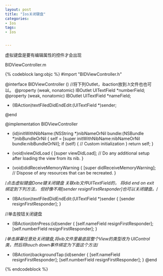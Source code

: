 ```yaml
---
layout: post
title: "Ios关闭键盘"
categories:
- Ios
tags:
- Ios


---
```

虚拟键盘是要有编辑属性的控件才会出现

BIDViewController.m

{% codeblock lang:objc %}
#import "BIDViewController.h"

@interface BIDViewController ()
//将下列Outlet，ibaction放到.h文件也也可以。
@property (weak, nonatomic) IBOutlet UITextField *numberField;
@property (weak, nonatomic) IBOutlet UITextField *nameField;
- (IBAction)textFiledDidEndEdit:(UITextField *)sender;

@end

@implementation BIDViewController

- (id)initWithNibName:(NSString *)nibNameOrNil bundle:(NSBundle *)nibBundleOrNil
{
    self = [super initWithNibName:nibNameOrNil bundle:nibBundleOrNil];
    if (self) {
        // Custom initialization
    }
    return self;
}

- (void)viewDidLoad
{
    [super viewDidLoad];
    // Do any additional setup after loading the view from its nib.
}

- (void)didReceiveMemoryWarning
{
    [super didReceiveMemoryWarning];
    // Dispose of any resources that can be recreated.
}

/*点击虚拟键盘Done键关闭键盘 关联xib文件UITextField的，
将did end on exit 绑定到下列方法，
但好像不用[sender resignFirstResponder]也可以关闭键盘。*/
- (IBAction)textFiledDidEndEdit:(UITextField *)sender {
    [sender resignFirstResponder];
}

//单击按钮关闭键盘
- (IBAction)btnPress:(id)sender
{
    [self.nameField resignFirstResponder];
    [self.numberField resignFirstResponder];
}

/*单击屏幕任意处关闭键盘,将xib文件里最底层整个View的类型改为
UIControl类，然后将touch down事件绑定为下面这个方法*/
- (IBAction)backgroundTap:(id)sender
{
    [self.nameField resignFirstResponder];
    [self.numberField resignFirstResponder];
}
@end

{% endcodeblock %}